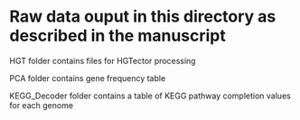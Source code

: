 # Raw data ouput in this directory as described in the manuscript

HGT folder contains files for HGTector processing

PCA folder contains gene frequency table

KEGG_Decoder folder contains a table of KEGG pathway completion values for each genome

